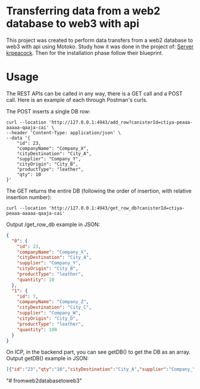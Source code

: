 # Transferring data from a web2 database to web3 with api

This project was created to perform data transfers from a web2 database to web3 with api using Motoko.
Study how it was done in the project of: [Server krpeacock]([https://github.com/krpeacock/server]). Then for the installation phase follow their blueprint.

# Usage

The REST APIs can be called in any way, there is a GET call and a POST call. Here is an example of each through Postman's curls.

The POST inserts a single DB row:
```curl
curl --location 'http://127.0.0.1:4943/add_row?canisterId=ctiya-peaaa-aaaaa-qaaja-cai' \
--header 'Content-Type: application/json' \
--data '{
    "id": 23,
    "companyName": "Company_X",
    "cityDestination": "City_A",
    "supplier": "Company_Y",
    "cityOrigin": "City_B",
    "productType": "leather",
    "qty": 10
}'
```

The GET returns the entire DB (following the order of insertion, with relative insertion number):
```curl
curl --location 'http://127.0.0.1:4943/get_row_db?canisterId=ctiya-peaaa-aaaaa-qaaja-cai'
```

Output /get_row_db example in JSON:
```json
{
  "0": {
    "id": 23,
    "companyName": "Company_X",
    "cityDestination": "City_A",
    "supplier": "Company_Y",
    "cityOrigin": "City_B",
    "productType": "leather",
    "quantity": 10
  },
  "1": {
    "id": 7,
    "companyName": "Company_Z",
    "cityDestination": "City_C",
    "supplier": "Company_W",
    "cityOrigin": "City_D",
    "productType": "leather",
    "quantity": 100
  }
}
```

On ICP, in the backend part, you can see getDB() to get the DB as an array.
Output getDB() example in JSON:
```json
[{"id":"23","qty":"10","cityDestination":"City_A","supplier":"Company_Y","productType":"leather","companyName":"Company_X","cityOrigin":"City_B"},{"id":"7","qty":"100","cityDestination":"City_C","supplier":"Company_W","productType":"leather","companyName":"Company_Z","cityOrigin":"City_D"}]
```
"# fromweb2databasetoweb3" 
